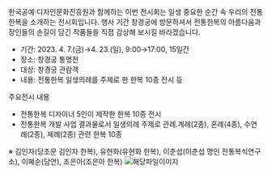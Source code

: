 한국공예·디자인문화진흥원과 함께하는 이번 전시회는 일생 중요한 순간 속 우리의 전통한복을 소개하는 전시회입니다. 행사 기간 창경궁에 방문하셔서 전통한복의 아름다움과 장인들의 손길이 담긴 작품들을 직접 감상해 보시길 바라겠습니다.

- 기간: 2023. 4. 7.(금)→4. 23.(일), 9:00→17:00, 15일간
- 장소: 창경궁 통명전
- 대상: 창경궁 관람객
- 내용: 전통한복 일생의례를 주제로 한 한복 10종 전시 등

주요전시 내용
  - 전통한복 디자이너 5인이 제작한 한복 10종 전시
  - 전통한복 개발 사업 결과물로서 일생의례 주제로 관례․계례(2종), 혼례(4종), 수연례(2종), 제례(2종) 관련 한복 10종

※ 김인자(당초문 김인자 한복), 유현화(유현화 한복), 이춘섭(이춘섭 명인 전통복식연구소), 이혜순(담연), 조은아(조은아 한복) ![해당파일이미지](https://cgg.cha.go.kr/agapp/cmm/fms/getImage.do?atchFileId=FILE_000000000139128&fileSn=1)